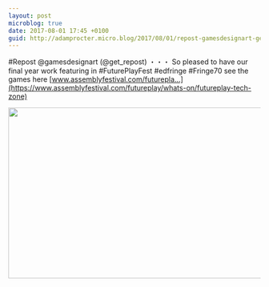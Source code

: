 ```yaml
---
layout: post
microblog: true
date: 2017-08-01 17:45 +0100
guid: http://adamprocter.micro.blog/2017/08/01/repost-gamesdesignart-getrepostso.html
---
```

#Repost @gamesdesignart (@get_repost)
・・・
So pleased to have our final year work featuring in #FuturePlayFest  #edfringe #Fringe70 see the games here [www.assemblyfestival.com/futurepla...](https://www.assemblyfestival.com/futureplay/whats-on/futureplay-tech-zone)

<img src="http://discursive.adamprocter.co.uk/uploads/2017/cd4a77f6d2.jpg" width="600" height="341" />
